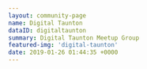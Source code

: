 ```yaml
---
layout: community-page
name: Digital Taunton
dataID: digitaltaunton
summary: Digital Taunton Meetup Group
featured-img: 'digital-taunton'
date: 2019-01-26 01:44:35 +0000
---
```

